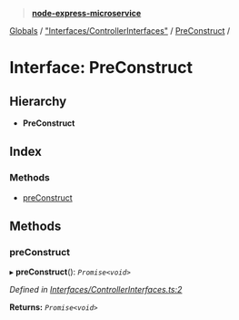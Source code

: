 > **[node-express-microservice](../README.md)**

[Globals](../globals.md) / ["Interfaces/ControllerInterfaces"](../modules/_interfaces_controllerinterfaces_.md) / [PreConstruct](_interfaces_controllerinterfaces_.preconstruct.md) /

# Interface: PreConstruct

## Hierarchy

* **PreConstruct**

## Index

### Methods

* [preConstruct](_interfaces_controllerinterfaces_.preconstruct.md#preconstruct)

## Methods

###  preConstruct

▸ **preConstruct**(): *`Promise<void>`*

*Defined in [Interfaces/ControllerInterfaces.ts:2](https://github.com/lukebellamy053/express-microservice/blob/3c4f8e9/src/Interfaces/ControllerInterfaces.ts#L2)*

**Returns:** *`Promise<void>`*